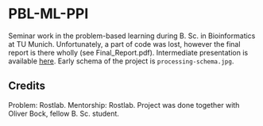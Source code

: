 # PBL-ML-PPI

Seminar work in the problem-based learning during B. Sc. in Bioinformatics at TU Munich. 
Unfortunately, a part of code was lost, however the final report is there wholly (see Final_Report.pdf). 
Intermediate presentation is available [here](https://docs.google.com/presentation/d/1IMOj4EAZpv7B0ordF-iGmn9JaB24UfQ_2CcgeJcUqTs/edit?usp=sharing). Early schema of the project is `processing-schema.jpg`.

## Credits
Problem: Rostlab. Mentorship: Rostlab. Project was done together with Oliver Bock, fellow B. Sc. student.